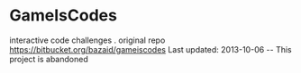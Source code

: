 # GameIsCodes
interactive code challenges .
original repo https://bitbucket.org/bazaid/gameiscodes 
Last updated: 2013-10-06 
-- This project is abandoned
